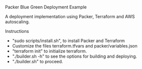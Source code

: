 
Packer Blue Green Deployment Example

A deployment implementation using Packer, Terraform and AWS autoscaling.

Instructions

- "sudo scripts/install.sh", to install Packer and Terraform
- Customize the files terraform.tfvars and packer/variables.json
- "terraform init" to initialize terraform.
- "./builder.sh -h" to see the options for building and deploying.
- "./builder.sh" to proceed.

